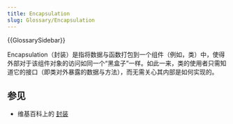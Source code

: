 ```yaml
---
title: Encapsulation
slug: Glossary/Encapsulation
---
```


{{GlossarySidebar}}

Encapsulation（封装）是指将数据与函数打包到一个组件（例如，类）中，使得外部对于该组件对象的访问如同一个“黑盒子”一样。如此一来，类的使用者只需知道它的接口（即类对外暴露的数据与方法），而无需关心其内部是如何实现的。

## 参见

- 维基百科上的 [封装](<https://zh.m.wikipedia.org/zh-hans/封裝_(物件導向程式設計)>)
